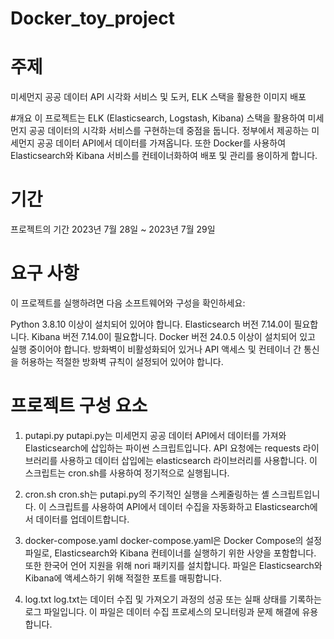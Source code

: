 # Docker_toy_project

# 주제
미세먼지 공공 데이터 API 시각화 서비스 및 도커, ELK 스택을 활용한 이미지 배포

#개요
이 프로젝트는 ELK (Elasticsearch, Logstash, Kibana) 스택을 활용하여 미세먼지 공공 데이터의 시각화 서비스를 구현하는데 중점을 둡니다. 정부에서 제공하는 미세먼지 공공 데이터 API에서 데이터를 가져옵니다. 또한 Docker를 사용하여 Elasticsearch와 Kibana 서비스를 컨테이너화하여 배포 및 관리를 용이하게 합니다. 

# 기간
프로젝트의 기간 2023년 7월 28일 ~  2023년 7월 29일

# 요구 사항
이 프로젝트를 실행하려면 다음 소프트웨어와 구성을 확인하세요:

Python 3.8.10 이상이 설치되어 있어야 합니다.
Elasticsearch 버전 7.14.0이 필요합니다.
Kibana 버전 7.14.0이 필요합니다.
Docker 버전 24.0.5 이상이 설치되어 있고 실행 중이어야 합니다.
방화벽이 비활성화되어 있거나 API 액세스 및 컨테이너 간 통신을 허용하는 적절한 방화벽 규칙이 설정되어 있어야 합니다.

# 프로젝트 구성 요소
1. putapi.py
putapi.py는 미세먼지 공공 데이터 API에서 데이터를 가져와 Elasticsearch에 삽입하는 파이썬 스크립트입니다. API 요청에는 requests 라이브러리를 사용하고 데이터 삽입에는 elasticsearch 라이브러리를 사용합니다. 이 스크립트는 cron.sh를 사용하여 정기적으로 실행됩니다.

2. cron.sh
cron.sh는 putapi.py의 주기적인 실행을 스케줄링하는 셸 스크립트입니다. 이 스크립트를 사용하여 API에서 데이터 수집을 자동화하고 Elasticsearch에서 데이터를 업데이트합니다.

3. docker-compose.yaml
docker-compose.yaml은 Docker Compose의 설정 파일로, Elasticsearch와 Kibana 컨테이너를 실행하기 위한 사양을 포함합니다. 또한 한국어 언어 지원을 위해 nori 패키지를 설치합니다. 파일은 Elasticsearch와 Kibana에 액세스하기 위해 적절한 포트를 매핑합니다.

4. log.txt
log.txt는 데이터 수집 및 가져오기 과정의 성공 또는 실패 상태를 기록하는 로그 파일입니다. 이 파일은 데이터 수집 프로세스의 모니터링과 문제 해결에 유용합니다.
